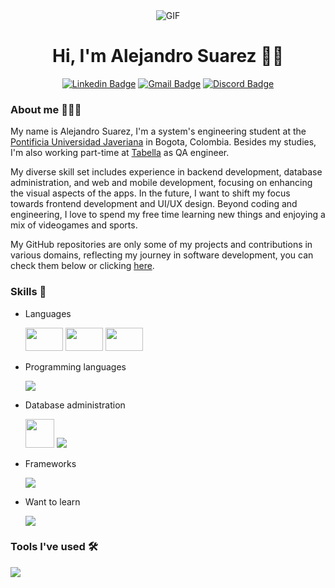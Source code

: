 <div align="center">
    
<img alt="GIF" src="https://media0.giphy.com/media/v1.Y2lkPTc5MGI3NjExc2VrY3cwbDhnZnFwb3RsNTFlZGFkczRyb21vb3o4ejl4ajJlZ3RjeiZlcD12MV9pbnRlcm5hbF9naWZfYnlfaWQmY3Q9Zw/qgQUggAC3Pfv687qPC/giphy.gif"/>
<h1>Hi, I'm Alejandro Suarez 👋🏽</h1>

[![Linkedin Badge](https://img.shields.io/badge/-Alejandro%20Suarez-0077B5?style=flat-square&logo=Linkedin&logoColor=white)](www.linkedin.com/in/alejandro-suarez-acosta) 
[![Gmail Badge](https://img.shields.io/badge/-contact.alejosuarez@gmail.com-D14836?style=flat-square&logo=gmail&logoColor=white)](mailto:contact.alejosuarez@gmail.com)
[![Discord Badge](https://img.shields.io/badge/-suaracost-7289DA?style=flat-square&logo=discord&logoColor=white)](https://discord.com/)
  
</div>

### About me 👨🏽‍💻

My name is Alejandro Suarez, I'm a system's engineering student at the [Pontificia Universidad Javeriana](https://www.javeriana.edu.co/inicio) in Bogota, Colombia. Besides my studies, I'm also working part-time at [Tabella](https://tabella.app) as QA engineer. 

My diverse skill set includes experience in backend development, database administration, and web and mobile development, focusing on enhancing the visual aspects of the apps. In the future, I want to shift my focus towards frontend development and UI/UX design. Beyond coding and engineering, I love to spend my free time learning new things and enjoying a mix of videogames and sports.

My GitHub repositories are only some of my projects and contributions in various domains, reflecting my journey in software development, you can check them below or clicking [here](https://github.com/suaracost?tab=repositories).


### Skills 📖

- Languages

    <img src="https://www.worldometers.info/img/flags/sp-flag.gif" width="60" height="37">
    <img src="https://www.worldometers.info/img/flags/us-flag.gif" width="60" height="37">
    <img src="https://www.worldometers.info/img/flags/fr-flag.gif" width="60" height="37">

- Programming languages

    <img src="https://skillicons.dev/icons?i=cpp,c,java,kotlin,html,css,javascript">

- Database administration

    <img src="https://upload.wikimedia.org/wikipedia/en/6/68/Oracle_SQL_Developer_logo.svg" height="46">
    <img src="https://skillicons.dev/icons?i=mongodb,firebase,postgresql">

- Frameworks

    <img src="https://skillicons.dev/icons?i=flutter,spring,angular">

- Want to learn

    <img src="https://skillicons.dev/icons?i=react,typescript,python">

### Tools I've used 🛠️

<img src="https://skillicons.dev/icons?i=github,vscode,idea,androidstudio,figma">
